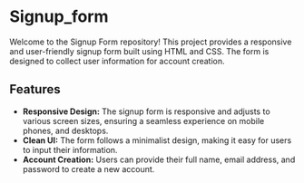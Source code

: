# Signup_form

Welcome to the Signup Form repository! This project provides a responsive and user-friendly signup form built using HTML and CSS. The form is designed to collect user information for account creation.

## Features

- **Responsive Design:** The signup form is responsive and adjusts to various screen sizes, ensuring a seamless experience on mobile phones, and desktops.
- **Clean UI:** The form follows a minimalist design, making it easy for users to input their information.
- **Account Creation:** Users can provide their full name, email address, and password to create a new account.
